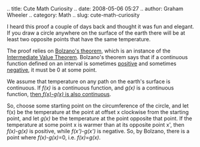 .. title: Cute Math Curiosity
.. date: 2008-05-06 05:27
.. author: Graham Wheeler
.. category: Math
.. slug: cute-math-curiosity

I heard this proof a couple of days back and thought it was fun and
elegant. If you draw a circle anywhere on the surface of the earth there
will be at least two opposite points that have the same temperature.

The proof relies on [Bolzano's
theorem](http://mathworld.wolfram.com/BolzanosTheorem.html), which is an
instance of the [Intermediate Value
Theorem](http://mathworld.wolfram.com/IntermediateValueTheorem.html).
Bolzano's theorem says that if a continuous function defined on an
interval is sometimes
[positive](http://mathworld.wolfram.com/Positive.html) and sometimes
[negative](http://mathworld.wolfram.com/Negative.html), it must be 0 at
some point.

We assume that temperature on any path on the earth's surface is
continuous. If *f(x)* is a continuous function, and *g(x)* is a
continuous function, [then *f(x)-g(x)* is also
continuous](http://mathworld.wolfram.com/ContinuousFunction.html).

So, choose some starting point on the circumference of the circle, and
let f(x) be the temperature at the point at offset x clockwise from the
starting point, and let *g(x)* be the temperature at the point opposite
that point. If the temperature at some point x is warmer than at its
opposite point x', then *f(x)*-*g(x)* is positive, while *f(x')*-*g(x')*
is negative. So, by Bolzano, there is a point where *f(x)*-*g(x)*=0,
i.e. *f(x)*=*g(x)*.
